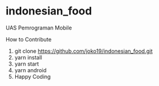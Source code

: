 # indonesian_food
UAS Pemrograman Mobile

How to Contribute
1. git clone https://github.com/joko19/indonesian_food.git
2. yarn install
3. yarn start
4. yarn android
5. Happy Coding

